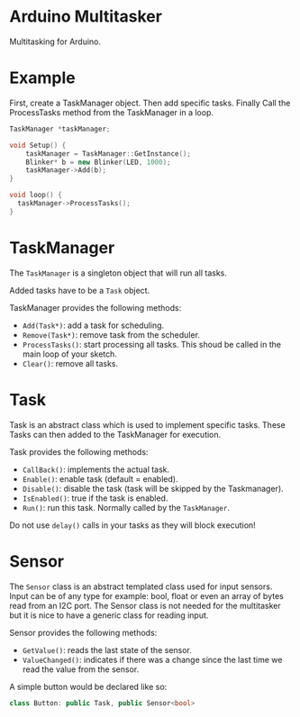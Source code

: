 # Arduino Multitasker
Multitasking for Arduino.

# Example
First, create a TaskManager object. Then add specific tasks. Finally Call the ProcessTasks method from the TaskManager in a loop.

```cpp
TaskManager *taskManager;

void Setup() {
    taskManager = TaskManager::GetInstance();
    Blinker* b = new Blinker(LED, 1000);
    taskManager->Add(b);
}

void loop() {
  taskManager->ProcessTasks();
}
```

# TaskManager
The `TaskManager` is a singleton object that will run all tasks.

Added tasks have to be a `Task` object.

TaskManager provides the following methods:
- `Add(Task*)`: add a task for scheduling.
- `Remove(Task*)`: remove task from the scheduler.
- `ProcessTasks()`: start processing all tasks. This shoud be called in the main loop of your sketch.
- `Clear()`: remove all tasks.

# Task
Task is an abstract class which is used to implement specific tasks. These Tasks can then added to the TaskManager for execution.

Task provides the following methods:
- `CallBack()`: implements the actual task.
- `Enable()`: enable task (default = enabled).
- `Disable()`: disable the task (task will be skipped by the Taskmanager).
- `IsEnabled()`: true if the task is enabled.
- `Run()`: run this task. Normally called by the `TaskManager`.

Do not use `delay()` calls in your tasks as they will block execution!

# Sensor

The `Sensor` class is an abstract templated class used for input sensors. Input can be of any type for example: bool, float or even an array of bytes read from an I2C port. The Sensor class is not needed for the multitasker but it is nice to have a generic class for reading input.

Sensor provides the following methods:
- `GetValue()`: reads the last state of the sensor.
- `ValueChanged()`: indicates if there was a change since the last time we read the value from the sensor.

A simple button would be declared like so:
```cpp
class Button: public Task, public Sensor<bool>
```
